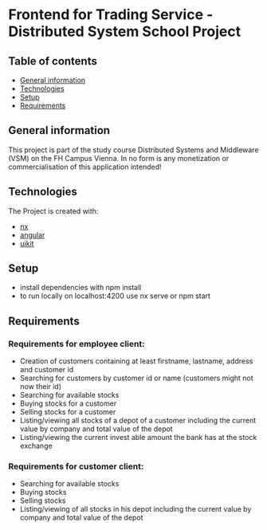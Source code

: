 # Frontend for Trading Service - Distributed System School Project

## Table of contents

* [General information](#general-information)
* [Technologies](#technologies)
* [Setup](#setup)
* [Requirements](#requirements)

## General information

This project is part of the study course Distributed Systems and Middleware (VSM) on the FH Campus Vienna.
In no form is any monetization or commercialisation of this application intended!

## Technologies

The Project is created with:
* [nx](https://nrwl.io/)
* [angular](https://angular.io/)
* [uikit](https://getuikit.com/)

## Setup

* install dependencies with npm install
* to run locally on localhost:4200 use nx serve or npm start

## Requirements

### Requirements for employee client:

* Creation of customers containing at least firstname, lastname, address and customer id
* Searching for customers by customer id or name (customers might not now their id)
* Searching for available stocks
* Buying stocks for a customer
* Selling stocks for a customer
* Listing/viewing all stocks of a depot of a customer including the current value by company and total value of the depot
* Listing/viewing the current invest able amount the bank has at the stock exchange

### Requirements for customer client:

* Searching for available stocks
* Buying stocks
* Selling stocks
* Listing/viewing of all stocks in his depot including the current value by company and total value of the depot
